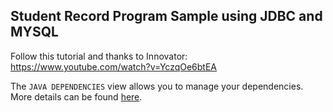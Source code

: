 ## Student Record Program Sample using JDBC and MYSQL

Follow this tutorial and thanks to Innovator: https://www.youtube.com/watch?v=YczqOe6btEA

The `JAVA DEPENDENCIES` view allows you to manage your dependencies. More details can be found [here](https://github.com/microsoft/vscode-java-pack/blob/master/release-notes/v0.9.0.md#work-with-jar-files-directly).
